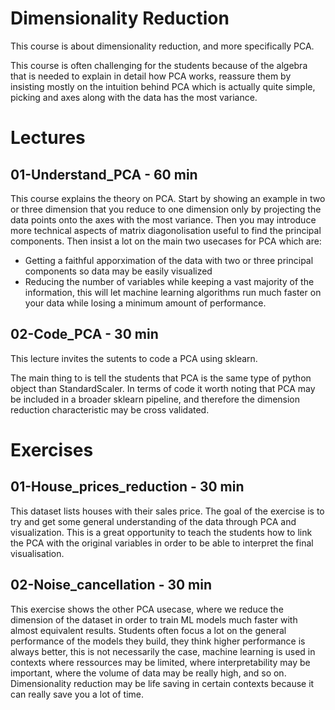 # Dimensionality Reduction

This course is about dimensionality reduction, and more specifically PCA.

This course is often challenging for the students because of the algebra that is needed to explain in detail how PCA works, reassure them by insisting mostly on the intuition behind PCA which is actually quite simple, picking and axes along with the data has the most variance.

# Lectures

## 01-Understand_PCA - 60 min

This course explains the theory on PCA. Start by showing an example in two or three dimension that you reduce to one dimension only by projecting the data points onto the axes with the most variance.
Then you may introduce more technical aspects of matrix diagonolisation useful to find the principal components.
Then insist a lot on the main two usecases for PCA which are:
* Getting a faithful apporximation of the data with two or three principal components so data may be easily visualized
* Reducing the number of variables while keeping a vast majority of the information, this will let machine learning algorithms run much faster on your data while losing a minimum amount of performance.

## 02-Code_PCA - 30 min

This lecture invites the sutents to code a PCA using sklearn. 

The main thing to is tell the students that PCA is the same type of python object than StandardScaler. In terms of code it worth noting that PCA may be included in a broader sklearn pipeline, and therefore the dimension reduction characteristic may be cross validated.

# Exercises

## 01-House_prices_reduction - 30 min

This dataset lists houses with their sales price.
The goal of the exercise is to try and get some general understanding of the data through PCA and visualization.
This is a great opportunity to teach the students how to link the PCA with the original variables in order to be able to interpret the final visualisation.

## 02-Noise_cancellation - 30 min

This exercise shows the other PCA usecase, where we reduce the dimension of the dataset in order to train ML models much faster with almost equivalent results.
Students often focus a lot on the general performance of the models they build, they think higher performance is always better, this is not necessarily the case, machine learning is used in contexts where ressources may be limited, where interpretability may be important, where the volume of data may be really high, and so on. Dimensionality reduction may be life saving in certain contexts because it can really save you a lot of time.